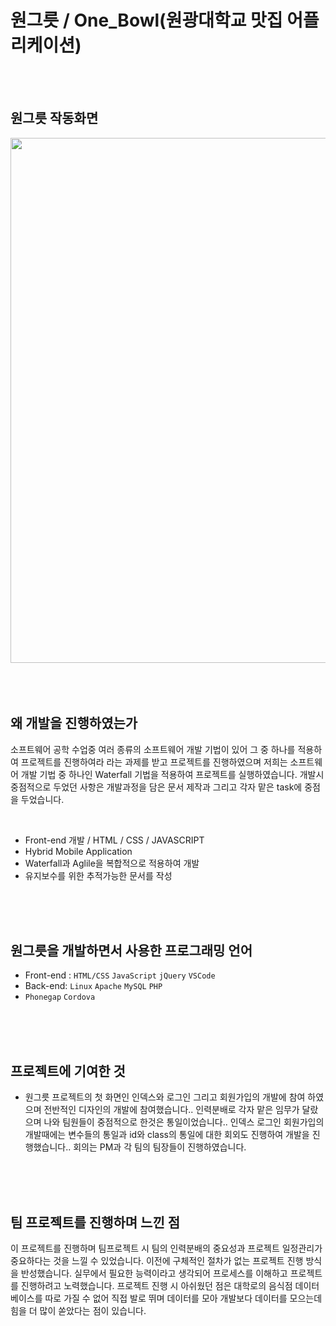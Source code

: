 # 원그릇 / One_Bowl(원광대학교 맛집 어플리케이션)

</br>
</br>

## 원그릇 작동화면
<div>
  <img width="840" src="https://user-images.githubusercontent.com/46414224/96336259-7b62d180-10b9-11eb-9463-31d5d8ef4888.png">
</div>  

</br>
</br>
</br>

## 왜 개발을 진행하였는가

소프트웨어 공학 수업중 여러 종류의 소프트웨어 개발 기법이 있어 그 중 하나를 적용하여 프로젝트를 진행하여라 라는 과제를 받고 프로젝트를 진행하였으며 저희는 소프트웨어 개발 기법 중 하나인 Waterfall 기법을 적용하여 프로젝트를 실행하였습니다.
개발시 중점적으로 두었던 사항은 개발과정을 담은 문서 제작과 그리고 각자 맡은 task에 중점을 두었습니다. 
  
</br>

 - Front-end 개발 / HTML / CSS / JAVASCRIPT 
 - Hybrid Mobile Application
 - Waterfall과 Aglile을 복합적으로 적용하여 개발
 - 유지보수를 위한 추적가능한 문서를 작성


</br>
</br>
</br>

## 원그릇을 개발하면서 사용한 프로그래밍 언어
 - Front-end : `HTML/CSS` `JavaScript` `jQuery` `VSCode`  
 - Back-end:  `Linux` `Apache` `MySQL` `PHP`  
 - `Phonegap` `Cordova`  
 
</br>
</br>
</br>

## 프로젝트에 기여한 것
 - 원그릇 프로젝트의 첫 화면인 인덱스와 로그인 그리고 회원가입의 개발에 참여 하였으며 전반적인 디자인의 개발에 참여했습니다.. 인력분배로 각자 맡은 임무가 달랐으며 나와 팀원들이 중점적으로 한것은 통일이었습니다.. 인덱스 로그인 회원가입의 개발때에는 변수들의 통일과 id와 class의 통일에 대한 회외도 진행하여 개발을 진행했습니다.. 회의는 PM과 각 팀의 팀장들이 진행하였습니다.
 
</br>
</br>
</br>

## 팀 프로젝트를 진행하며 느낀 점

 이 프로젝트를 진행하며 팀프로젝트 시 팀의 인력분배의 중요성과 프로젝트 일정관리가 중요하다는 것을 느낄 수 있었습니다. 이전에 구체적인 절차가 없는 프로젝트 진행 방식을 반성했습니다. 실무에서 필요한 능력이라고 생각되어 프로세스를 이해하고 프로젝트를 진행하려고 노력했습니다. 프로젝트 진행 시 아쉬웠던 점은 대학로의 음식점 데이터베이스를 따로 가질 수 없어 직접 발로 뛰며 데이터를 모아 개발보다 데이터를 모으는데 힘을 더 많이 쏟았다는 점이 있습니다.

</br>
</br>
